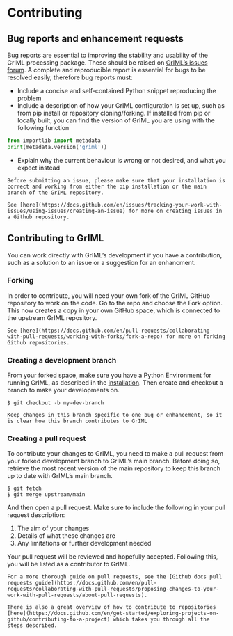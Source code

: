 # Contributing

## Bug reports and enhancement requests

Bug reports are essential to improving the stability and usability of the GrIML processing package. These should be raised on [GrIML’s issues forum](https://github.com/GEUS-Glaciology-and-Climate/GrIML/issues). A complete and reproducible report is essential for bugs to be resolved easily, therefore bug reports must:

- Include a concise and self-contained Python snippet reproducing the problem
- Include a description of how your GrIML configuration is set up, such as from pip install or repository cloning/forking. If installed from pip or locally built, you can find the version of GrIML you are using with the following function

```python
from importlib import metadata
print(metadata.version('griml'))
```

- Explain why the current behaviour is wrong or not desired, and what you expect instead

```{important}
Before submitting an issue, please make sure that your installation is correct and working from either the pip installation or the main branch of the GrIML repository.
```

```{note}
See [here](https://docs.github.com/en/issues/tracking-your-work-with-issues/using-issues/creating-an-issue) for more on creating issues in a Github repository.
```

## Contributing to GrIML

You can work directly with GrIML’s development if you have a contribution, such as a solution to an issue or a suggestion for an enhancment.

### Forking

In order to contribute, you will need your own fork of the GrIML GitHub repository to work on the code. Go to the repo and choose the Fork option. This now creates a copy in your own GitHub space, which is connected to the upstream GrIML repository.

```{note}
See [here](https://docs.github.com/en/pull-requests/collaborating-with-pull-requests/working-with-forks/fork-a-repo) for more on forking Github repositories.
```

### Creating a development branch

From your forked space, make sure you have a Python Environment for running GrIML, as described in the [installation](https://griml.readthedocs.io/en/latest/installation.html). Then create and checkout a branch to make your developments on.

```
$ git checkout -b my-dev-branch
```

```{important}
Keep changes in this branch specific to one bug or enhancement, so it is clear how this branch contributes to GrIML
```

### Creating a pull request

To contribute your changes to GrIML, you need to make a pull request from your forked development branch to GrIML’s main branch. Before doing so, retrieve the most recent version of the main repository to keep this branch up to date with GrIML’s main branch.

```
$ git fetch
$ git merge upstream/main
```

And then open a pull request. Make sure to include the following in your pull request description:

1. The aim of your changes
2. Details of what these changes are
3. Any limitations or further development needed

Your pull request will be reviewed and hopefully accepted. Following this, you will be listed as a contributor to GrIML. 

```{note}
For a more thorough guide on pull requests, see the [Github docs pull requests guide](https://docs.github.com/en/pull-requests/collaborating-with-pull-requests/proposing-changes-to-your-work-with-pull-requests/about-pull-requests). 
```

```{note}
There is also a great overview of how to contribute to repositories [here](https://docs.github.com/en/get-started/exploring-projects-on-github/contributing-to-a-project) which takes you through all the steps described.
```
